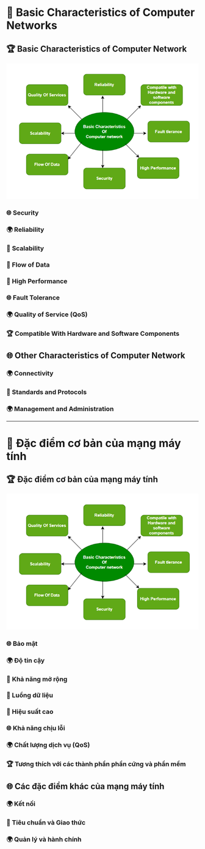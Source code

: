 # 📡 Basic Characteristics of Computer Networks

## 🏆 Basic Characteristics of Computer Network
<p align="center">
  <img src="../../images/Computer Network Tutorial/Fundamentals of Computer Network/Characteristic-of-CN.png" alt="Basic Characteristics of Computer Network">
</p>

### 🌐 **Security**
### 🌍 Reliability
### 🔗 **Scalability**
### 🔗 Flow of Data
### 📡 High Performance
### 🌐 **Fault Tolerance**
### 🌍 **Quality of Service (QoS)**
### 🏆 Compatible With Hardware and Software Components

## 🌐 Other Characteristics of Computer Network
### 🌍 Connectivity
### 🔗 Standards and Protocols
### 🌍 Management and Administration
---

# 📡 Đặc điểm cơ bản của mạng máy tính

## 🏆 Đặc điểm cơ bản của mạng máy tính
<p align="center">
  <img src="../../images/Computer Network Tutorial/Fundamentals of Computer Network/Characteristic-of-CN.png" alt="Basic Characteristics of Computer Network">
</p>

### 🌐 **Bảo mật**
### 🌍 Độ tin cậy
### 🔗 **Khả năng mở rộng**
### 🔗 Luồng dữ liệu
### 📡 Hiệu suất cao
### 🌐 **Khả năng chịu lỗi**
### 🌍 **Chất lượng dịch vụ (QoS)**
### 🏆 Tương thích với các thành phần phần cứng và phần mềm

## 🌐 Các đặc điểm khác của mạng máy tính
### 🌍 Kết nối
### 🔗 Tiêu chuẩn và Giao thức
### 🌍 Quản lý và hành chính